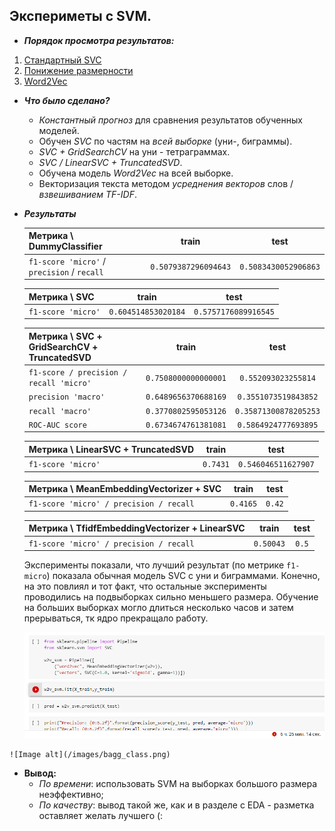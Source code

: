 ## Экспериметы с SVM.

- ***Порядок просмотра результатов:***

1. [Стандартный SVC](https://github.com/kalashnikova04/HSE_mlhls_project_SA/blob/master/checkpoint4/SVM/SVM_1.ipynb)
2. [Понижение размерности](https://github.com/kalashnikova04/HSE_mlhls_project_SA/blob/master/checkpoint4/SVM/SVM_2.ipynb)
3. [Word2Vec](https://github.com/kalashnikova04/HSE_mlhls_project_SA/blob/master/checkpoint4/SVM/SVM_3.ipynb)

- ***Что было сделано?***<br>
    - *Константный прогноз* для сравнения результатов обученных моделей.
    - Обучен *SVC* по частям на *всей выборке* (уни-, биграммы).
    - *SVC + GridSearchCV* на уни - тетраграммах.
    - *SVC / LinearSVC + TruncatedSVD*.
    - Обучена модель *Word2Vec* на всей выборке.
    - Векторизация текста методом *усреднения векторов* слов / *взвешиванием TF-IDF*.


- ***Результаты***

    | Метрика \ DummyClassifier | train | test |
    | ------------- |:------------------:| :-----:|
    | `f1-score 'micro'` / `precision` / `recall`| `0.5079387296094643` | `0.5083430052906863` |

    | Метрика \ SVC | train | test |
    | ------------- |:------------------:| :-----:|
    | `f1-score 'micro'`| `0.604514853020184` | `0.5757176089916545` |

    | Метрика \ SVC + GridSearchCV + TruncatedSVD | train | test |
    | ------------- |:------------------:| :-----:|
    | `f1-score / precision / recall 'micro'`| `0.7508000000000001` | `0.552093023255814` |
    | `precision 'macro'`| `0.6489656370688169` | `0.3551073519843852` |
    | `recall 'macro'`| `0.3770802595053126` | `0.35871300878205253` |
    | `ROC-AUC score`| `0.6734674761381081` | `0.5864924777693895` |

    | Метрика \ LinearSVC + TruncatedSVD | train | test |
    | ------------- |:------------------:| :-----:|
    | `f1-score 'micro'`| `0.7431` | `0.546046511627907` |

    | Метрика \ MeanEmbeddingVectorizer + SVC | train | test |
    | ------------- |:------------------:| :-----:|
    | `f1-score 'micro' / precision / recall`| `0.4165` | `0.42` |

    | Метрика \ TfidfEmbeddingVectorizer + LinearSVC | train | test |
    | ------------- |:------------------:| :-----:|
    | `f1-score 'micro' / precision / recall`| `0.50043` | `0.5` |

    Эксперименты показали, что лучший результат (по метрике `f1-micro`) показала обычная модель SVC с уни и биграммами. Конечно, на это повлиял и тот факт, что остальные эксперименты проводились на подвыборках сильно меньшего размера. Обучение на больших выборках могло длиться несколько часов и затем прерываться, тк ядро прекращало работу.


    ![Image alt](./images/colab_break.png)
<!--     /images/colab_break.png -->



    ![Image alt](/images/bagg_class.png)

- **Вывод:** 
    - *По времени*: использовать SVM на выборках большого размера неэффективно;
    - *По качеству*: вывод такой же, как и в разделе с EDA - разметка оставляет желать лучшего (:
